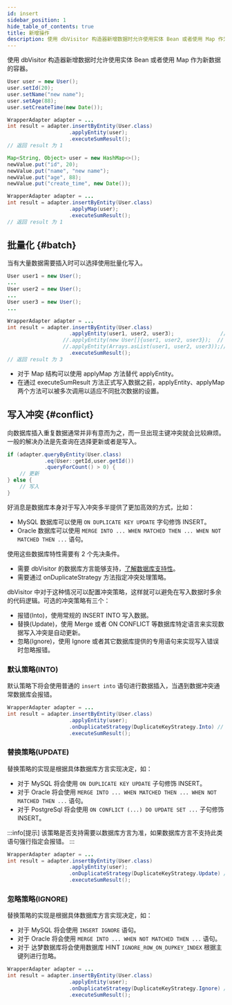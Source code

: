 ```yaml
---
id: insert
sidebar_position: 1
hide_table_of_contents: true
title: 新增操作
description: 使用 dbVisitor 构造器新增数据时允许使用实体 Bean 或者使用 Map 作为新数据的容器。
---
```


使用 dbVisitor 构造器新增数据时允许使用实体 Bean 或者使用 Map 作为新数据的容器。

```java title='使用 Bean 作为数据容器'
User user = new User();
user.setId(20);
user.setName("new name");
user.setAge(88);
user.setCreateTime(new Date());

WrapperAdapter adapter = ...
int result = adapter.insertByEntity(User.class)
                    .applyEntity(user);
                    .executeSumResult();
// 返回 result 为 1
```

```java title='使用 Map 作为数据容器'
Map<String, Object> user = new HashMap<>();
newValue.put("id", 20);
newValue.put("name", "new name");
newValue.put("age", 88);
newValue.put("create_time", new Date());

WrapperAdapter adapter = ...
int result = adapter.insertByEntity(User.class)
                    .applyMap(user);
                    .executeSumResult();
// 返回 result 为 1
```

## 批量化 {#batch}

当有大量数据需要插入时可以选择使用批量化写入。

```java
User user1 = new User();
...
User user2 = new User();
...
User user3 = new User();
...

WrapperAdapter adapter = ...
int result = adapter.insertByEntity(User.class)
                    .applyEntity(user1, user2, user3);               // 不定参方式
                  //.applyEntity(new User[]{user1, user2, user3});  // 使用数组
                  //.applyEntity(Arrays.asList(user1, user2, user3));// 使用 List
                    .executeSumResult();
// 返回 result 为 3
```

- 对于 Map 结构可以使用 applyMap 方法替代 applyEntity。
- 在通过 executeSumResult 方法正式写入数据之前，applyEntity、applyMap 两个方法可以被多次调用以适应不同批次数据的设置。


## 写入冲突 {#conflict}

向数据库插入重复数据通常并非有意而为之，而一旦出现主键冲突就会比较麻烦。一般的解决办法是先查询在选择更新或者是写入。

```java title='常规方法'
if (adapter.queryByEntity(User.class)
            .eq(User::getId,user.getId())
            .queryForCount() > 0) {
    // 更新
} else {
    // 写入
}
```

好消息是数据库本身对于写入冲突多半提供了更加高效的方式，比如：

- MySQL 数据库可以使用 `ON DUPLICATE KEY UPDATE` 字句修饰 INSERT。
- Oracle 数据库可以使用 `MERGE INTO ... WHEN MATCHED THEN ... WHEN NOT MATCHED THEN ...` 语句。

使用这些数据库特性需要有 2 个先决条件。
- 需要 dbVisitor 的数据库方言能够支持，[了解数据库支持性](../../yourproject/support)。
- 需要通过 onDuplicateStrategy 方法指定冲突处理策略。

dbVisitor 中对于这种情况可以配置冲突策略，这样就可以避免在写入数据时多余的代码逻辑。可选的冲突策略有三个：
- 报错(Into)，使用常规的 INSERT INTO 写入数据。
- 替换(Update)，使用 Merge 或者 ON CONFLICT 等数据库特定语言来实现数据写入冲突是自动更新。
- 忽略(Ignore)，使用 Ignore 或者其它数据库提供的专用语句来实现写入错误时忽略报错。

### 默认策略(INTO)

默认策略下将会使用普通的 `insert into` 语句进行数据插入，当遇到数据冲突通常数据库会报错。

```java title='默认策略可以不指定，也可以明确设置'
WrapperAdapter adapter = ...
int result = adapter.insertByEntity(User.class)
                    .applyEntity(user);
                    .onDuplicateStrategy(DuplicateKeyStrategy.Into) // 明确设置
                    .executeSumResult();
```

### 替换策略(UPDATE)

替换策略的实现是根据具体数据库方言实现决定，如：

- 对于 MySQL 将会使用 `ON DUPLICATE KEY UPDATE` 子句修饰 INSERT。
- 对于 Oracle 将会使用 `MERGE INTO ... WHEN MATCHED THEN ... WHEN NOT MATCHED THEN ...` 语句。
- 对于 PostgreSql 将会使用 `ON CONFLICT (...) DO UPDATE SET ...` 子句修饰 INSERT。

:::info[提示]
该策略是否支持需要以数据库方言为准，如果数据库方言不支持此类语句强行指定会报错。
:::

```java title='使用方式'
WrapperAdapter adapter = ...
int result = adapter.insertByEntity(User.class)
                    .applyEntity(user);
                    .onDuplicateStrategy(DuplicateKeyStrategy.Update) // 冲突更新
                    .executeSumResult();
```

### 忽略策略(IGNORE)

替换策略的实现是根据具体数据库方言实现决定，如：

- 对于 MySQL 将会使用 `INSERT IGNORE` 语句。
- 对于 Oracle 将会使用 `MERGE INTO ... WHEN NOT MATCHED THEN ...` 语句。
- 对于 达梦数据库将会使用数据库 HINT `IGNORE_ROW_ON_DUPKEY_INDEX` 根据主键列进行忽略。

```java title='使用方式'
WrapperAdapter adapter = ...
int result = adapter.insertByEntity(User.class)
                    .applyEntity(user);
                    .onDuplicateStrategy(DuplicateKeyStrategy.Ignore) // 冲突忽略
                    .executeSumResult();
```
